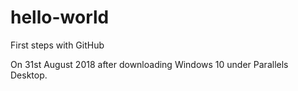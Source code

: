 # hello-world
First steps with GitHub

On 31st August 2018 after downloading Windows 10 under Parallels Desktop.
